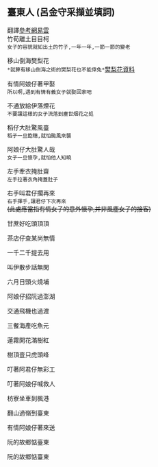 ## 臺東人 (呂金守采擷並填詞)
翻譯[參考網易雲](http://music.163.com/song?id=5272135&userid=51984780)  
竹荀離土目目柯  
`女子的容貌就如出土的竹子,一年一年,一節一節的變老`

移山倒海樊梨花  
`*就算有移山倒海之術的樊梨花也不能倖免*`[樊梨花資料](https://baike.baidu.com/item/%E6%A8%8A%E6%A2%A8%E8%8A%B1/823283?fr=aladdin)  

有情阿娘仔著甲娶  
`所以啊,遇到有情有義女子就娶回家吧`

不通放給伊落煙花  
`不要讓這樣的女子流落到塵世烟花之処`

稻仔大肚驚風臺  
`稻子一旦飽穗,就怕颱風來襲`

阿娘仔大肚驚人哉  
`女子一旦懷孕,就怕他人知曉`  

左手牽衣掩肚齋  
`左手拉著衣角掩蓋肚子`  

右手叫君仔擱再來  
`右手揮手,讓君仔下次再來`  
~~(此處應當指有情女子的意外懷孕,并非風塵女子的接客)~~  

甘蔗好吃頭頂頂  

茶店仔查某尚無情  

一千二千提去用  

叫伊散步話無閑  

六月日頭火燒埔  

阿娘仔招阮過澎湖  

交通飛機也過渡  

三餐海產吃魚元  

蓮霧開花滿樹紅  

樹頂壹只虎頭峰  

叮著阿君仔無彩工  

叮著阿娘仔喊救人  

枋寮坐車到楓港  

翻山過嶺到臺東  

有情阿娘仔著來送  

阮的故鄉惦臺東  

阮的故鄉惦臺東  
